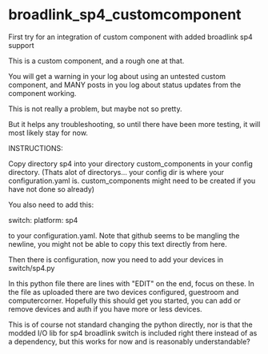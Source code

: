 # broadlink_sp4_customcomponent
First try for an integration of custom component with added broadlink sp4 support

This is a custom component, and a rough one at that. 

You will get a warning in your log about using an untested custom component,
and MANY posts in you log about status updates from the component working. 

This is not really a problem, but maybe not so pretty. 

But it helps any troubleshooting, so until there have been more testing, it will most likely stay for now. 



INSTRUCTIONS:

Copy directory sp4 into your directory custom_components in your config directory. (Thats alot of directorys... your config dir is where your configuration.yaml is. custom_components might need to be created if you have not done so already)

You also need to add this:

switch:
  platform: sp4
  
to your configuration.yaml. Note that github seems to be mangling the newline, you might not be able to copy this text directly from here.

Then there is configuration, now you need to add your devices in switch/sp4.py

In this python file there are lines with "EDIT" on the end, focus on these. In the file as uploaded there are two devices configured, guestroom and computercorner. Hopefully this should get you started, you can add or remove devices and auth if you have more or less devices.

This is of course not standard changing the python directly, nor is that the modded I/O lib for sp4 broadlink switch is included right there instead of as a dependency, but this works for now and is reasonably understandable?


